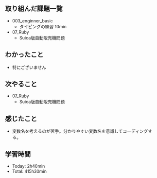 ## 取り組んだ課題一覧
- 003_enginner_basic
  - タイピングの練習 10min
- 07_Ruby
  - Suica版自動販売機問題
## わかったこと
- 特にございません
## 次やること
- 07_Ruby
  - Suica版自動販売機問題
## 感じたこと
- 変数名を考えるのが苦手。分かりやすい変数名を意識してコーディングする。
## 学習時間
- Today: 2h40min
- Total: 415h30min